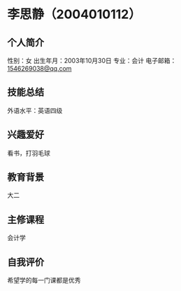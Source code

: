 # 李思静（2004010112）
## 个人简介
性别：女
出生年月：2003年10月30日
专业：会计
电子邮箱：1546269038@qq.com
## 技能总结
外语水平：英语四级
## 兴趣爱好
看书，打羽毛球
## 教育背景
大二
## 主修课程
会计学
## 自我评价
希望学的每一门课都是优秀
